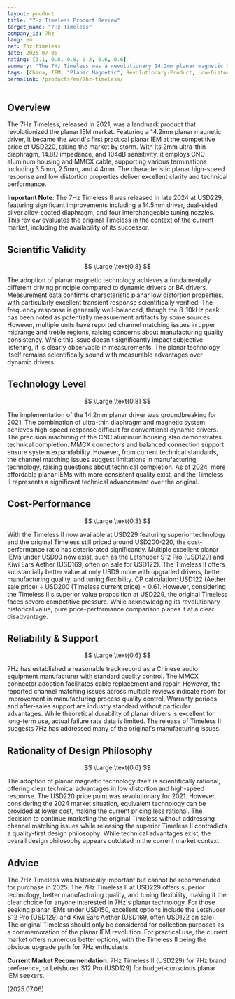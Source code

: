 ```yaml
---
layout: product
title: "7Hz Timeless Product Review"
target_name: "7Hz Timeless"
company_id: 7hz
lang: en
ref: 7hz-timeless
date: 2025-07-06
rating: [3.1, 0.8, 0.8, 0.3, 0.6, 0.6]
summary: "The 7Hz Timeless was a revolutionary 14.2mm planar magnetic IEM that sparked the 'planar war' when released in 2021. Originally priced at USD220, it brought kilogram-class audio quality to the masses and significantly contributed to the popularization of planar IEMs. While technically competent with characteristic planar low distortion and fast transient response, the 2024 release of Timeless II has rendered the original largely obsolete. With numerous excellent planar IEMs now available under USD90 and the superior Timeless II at USD229, the original Timeless faces strong headwinds in the current competitive landscape."
tags: [China, IEM, "Planar Magnetic", Revolutionary-Product, Low-Distortion, Legacy-Product]
permalink: /products/en/7hz-timeless/
---
```


## Overview

The 7Hz Timeless, released in 2021, was a landmark product that revolutionized the planar IEM market. Featuring a 14.2mm planar magnetic driver, it became the world's first practical planar IEM at the competitive price of USD220, taking the market by storm. With its 2mm ultra-thin diaphragm, 14.8Ω impedance, and 104dB sensitivity, it employs CNC aluminum housing and MMCX cable, supporting various terminations including 3.5mm, 2.5mm, and 4.4mm. The characteristic planar high-speed response and low distortion properties deliver excellent clarity and technical performance.

**Important Note**: The 7Hz Timeless II was released in late 2024 at USD229, featuring significant improvements including a 14.5mm driver, dual-sided silver alloy-coated diaphragm, and four interchangeable tuning nozzles. This review evaluates the original Timeless in the context of the current market, including the availability of its successor.

## Scientific Validity

$$ \Large \text{0.8} $$

The adoption of planar magnetic technology achieves a fundamentally different driving principle compared to dynamic drivers or BA drivers. Measurement data confirms characteristic planar low distortion properties, with particularly excellent transient response scientifically verified. The frequency response is generally well-balanced, though the 8-10kHz peak has been noted as potentially measurement artifacts by some sources. However, multiple units have reported channel matching issues in upper midrange and treble regions, raising concerns about manufacturing quality consistency. While this issue doesn't significantly impact subjective listening, it is clearly observable in measurements. The planar technology itself remains scientifically sound with measurable advantages over dynamic drivers.

## Technology Level

$$ \Large \text{0.8} $$

The implementation of the 14.2mm planar driver was groundbreaking for 2021. The combination of ultra-thin diaphragm and magnetic system achieves high-speed response difficult for conventional dynamic drivers. The precision machining of the CNC aluminum housing also demonstrates technical completion. MMCX connectors and balanced connection support ensure system expandability. However, from current technical standards, the channel matching issues suggest limitations in manufacturing technology, raising questions about technical completion. As of 2024, more affordable planar IEMs with more consistent quality exist, and the Timeless II represents a significant technical advancement over the original.

## Cost-Performance

$$ \Large \text{0.3} $$

With the Timeless II now available at USD229 featuring superior technology and the original Timeless still priced around USD200-220, the cost-performance ratio has deteriorated significantly. Multiple excellent planar IEMs under USD90 now exist, such as the Letshuoer S12 Pro (USD129) and Kiwi Ears Aether (USD169, often on sale for USD122). The Timeless II offers substantially better value at only USD9 more with upgraded drivers, better manufacturing quality, and tuning flexibility. CP calculation: USD122 (Aether sale price) ÷ USD200 (Timeless current price) = 0.61. However, considering the Timeless II's superior value proposition at USD229, the original Timeless faces severe competitive pressure. While acknowledging its revolutionary historical value, pure price-performance comparison places it at a clear disadvantage.

## Reliability & Support

$$ \Large \text{0.6} $$

7Hz has established a reasonable track record as a Chinese audio equipment manufacturer with standard quality control. The MMCX connector adoption facilitates cable replacement and repair. However, the reported channel matching issues across multiple reviews indicate room for improvement in manufacturing process quality control. Warranty periods and after-sales support are industry standard without particular advantages. While theoretical durability of planar drivers is excellent for long-term use, actual failure rate data is limited. The release of Timeless II suggests 7Hz has addressed many of the original's manufacturing issues.

## Rationality of Design Philosophy

$$ \Large \text{0.6} $$

The adoption of planar magnetic technology itself is scientifically rational, offering clear technical advantages in low distortion and high-speed response. The USD220 price point was revolutionary for 2021. However, considering the 2024 market situation, equivalent technology can be provided at lower cost, making the current pricing less rational. The decision to continue marketing the original Timeless without addressing channel matching issues while releasing the superior Timeless II contradicts a quality-first design philosophy. While technical advantages exist, the overall design philosophy appears outdated in the current market context.

## Advice

The 7Hz Timeless was historically important but cannot be recommended for purchase in 2025. The 7Hz Timeless II at USD229 offers superior technology, better manufacturing quality, and tuning flexibility, making it the clear choice for anyone interested in 7Hz's planar technology. For those seeking planar IEMs under USD150, excellent options include the Letshuoer S12 Pro (USD129) and Kiwi Ears Aether (USD169, often USD122 on sale). The original Timeless should only be considered for collection purposes as a commemoration of the planar IEM revolution. For practical use, the current market offers numerous better options, with the Timeless II being the obvious upgrade path for 7Hz enthusiasts.

**Current Market Recommendation**: 7Hz Timeless II (USD229) for 7Hz brand preference, or Letshuoer S12 Pro (USD129) for budget-conscious planar IEM seekers.

(2025.07.06) 